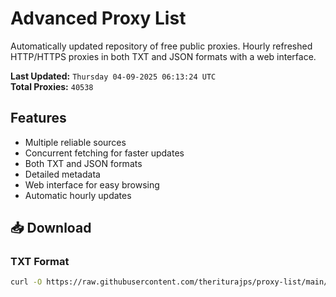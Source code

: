 # Advanced Proxy List

Automatically updated repository of free public proxies. Hourly refreshed HTTP/HTTPS proxies in both TXT and JSON formats with a web interface.

**Last Updated:** `Thursday 04-09-2025 06:13:24 UTC`  
**Total Proxies:** `40538`

## Features
- Multiple reliable sources
- Concurrent fetching for faster updates
- Both TXT and JSON formats
- Detailed metadata
- Web interface for easy browsing
- Automatic hourly updates

## 📥 Download

### TXT Format
```bash
curl -O https://raw.githubusercontent.com/theriturajps/proxy-list/main/proxies.txt